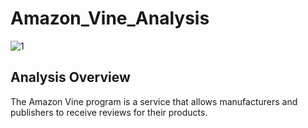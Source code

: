 # Amazon_Vine_Analysis

![1](https://user-images.githubusercontent.com/73450637/108018980-2d1dfa80-6fe7-11eb-9ec3-97a20b768692.jpg)

## Analysis Overview

The Amazon Vine program is a service that allows manufacturers and publishers to receive reviews for their products.


